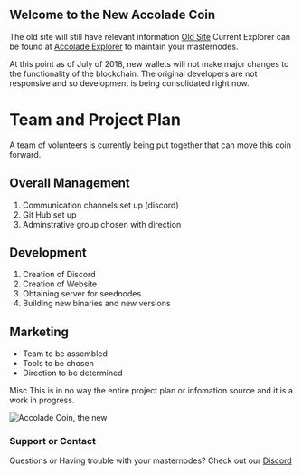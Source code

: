 ## Welcome to the New Accolade Coin 

The old site will still have relevant information [Old Site](http://accoladecoin.com/) 
Current Explorer can be found at [Accolade Explorer](http://explorer.accocoin.com/) to maintain your masternodes.

At this point as of July of 2018, new wallets will not make major changes to the functionality of the blockchain. The original developers are not responsive and so development is being consolidated right now.

# Team and Project Plan
A team of volunteers is currently being put together that can move this coin forward.

## Overall Management

  1. Communication channels set up (discord)
  2. Git Hub set up
  3. Adminstrative group chosen with direction
  
## Development
  
  1. Creation of Discord
  2. Creation of Website
  3. Obtaining server for seednodes
  4. Building new binaries and new versions

## Marketing
  
  - Team to be assembled  
  - Tools to be chosen
  - Direction to be determined

Misc
This is in no way the entire project plan or infomation source and it is a work in progress.

![Accolade Coin, the new](https://github.com/accoladenew/InitialWebsiteForAccoladeNew/raw/master/accoladevision.jpg)

### Support or Contact

Questions or Having trouble with your masternodes? Check out our [Discord](https://discordapp.com/api/guilds/473923144239939585/widget.json)

